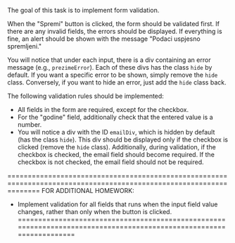 The goal of this task is to implement form validation.

When the "Spremi" button is clicked, the form should be validated first. If there are any invalid fields, the errors should be displayed. If everything is fine, an alert should be shown with the message "Podaci uspjesno spremljeni."

You will notice that under each input, there is a div containing an error message (e.g., `prezimeError`). Each of these divs has the class `hide` by default. If you want a specific error to be shown, simply remove the `hide` class. Conversely, if you want to hide an error, just add the `hide` class back.

The following validation rules should be implemented:

- All fields in the form are required, except for the checkbox.
- For the "godine" field, additionally check that the entered value is a number.
- You will notice a div with the ID `emailDiv`, which is hidden by default (has the class `hide`). This div should be displayed only if the checkbox is clicked (remove the `hide` class). Additionally, during validation, if the checkbox is checked, the email field should become required. If the checkbox is not checked, the email field should not be required.

====================================================================================================================
FOR ADDITIONAL HOMEWORK:
- Implement validation for all fields that runs when the input field value changes, rather than only when the button is clicked.
====================================================================================================================